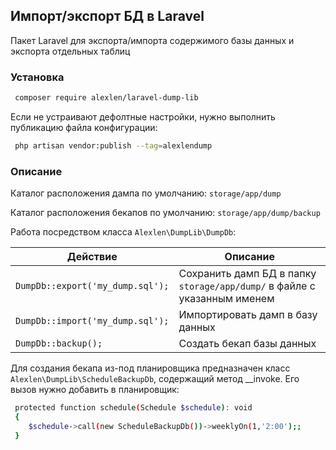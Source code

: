 ## Импорт/экспорт БД в Laravel
Пакет Laravel для экспорта/импорта содержимого базы данных и экспорта
отдельных таблиц
### Установка

```sh
 composer require alexlen/laravel-dump-lib
```
Если не устраивают дефолтные настройки, нужно выполнить публикацию файла конфигурации:
```sh
 php artisan vendor:publish --tag=alexlendump
```

### Описание
Каталог расположения дампа по умолчанию: <code>storage/app/dump</code>

Каталог расположения бекапов по умолчанию: <code>storage/app/dump/backup</code>

Работа посредством класса <code>Alexlen\DumpLib\DumpDb</code>:

<table>
    <thead>
        <tr>
            <th>Действие</th>
            <th>Описание</th>
        </tr>
    </thead>
    <tbody>
        <tr>
            <td><code>DumpDb::export('my_dump.sql');</code></td>
            <td>Сохранить дамп БД в папку <code>storage/app/dump/</code> в файле с указанным именем</td>
        </tr>
        <tr>
            <td><code>DumpDb::import('my_dump.sql');</code></td>
            <td>Импортировать дамп в базу данных</td>
        </tr>
        <tr>
            <td><code>DumpDb::backup();</code></td>
            <td>Создать бекап базы данных</td>
        </tr>
    </tbody>
</table>

Для создания бекапа из-под планировщика предназначен класс <code>Alexlen\DumpLib\ScheduleBackupDb</code>, содержащий метод 
__invoke. Его вызов нужно добавить в планировщик:

```sh
 protected function schedule(Schedule $schedule): void
 {
    $schedule->call(new ScheduleBackupDb())->weeklyOn(1,'2:00');;
 }
```


